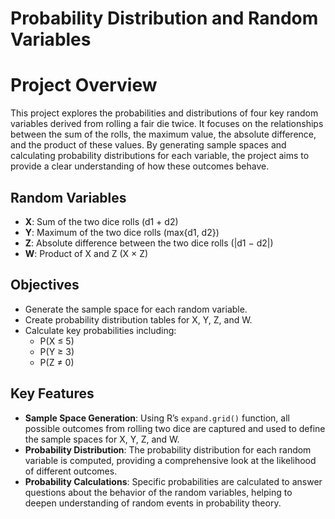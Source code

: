 # Probability Distribution and Random Variables
# Project Overview
This project explores the probabilities and distributions of four key random variables derived from rolling a fair die twice. It focuses on the relationships between the sum of the rolls, the maximum value, the absolute difference, and the product of these values. By generating sample spaces and calculating probability distributions for each variable, the project aims to provide a clear understanding of how these outcomes behave.

## Random Variables
- **X**: Sum of the two dice rolls (d1 + d2)
- **Y**: Maximum of the two dice rolls (max{d1, d2})
- **Z**: Absolute difference between the two dice rolls (|d1 − d2|)
- **W**: Product of X and Z (X × Z)

## Objectives
- Generate the sample space for each random variable.
- Create probability distribution tables for X, Y, Z, and W.
- Calculate key probabilities including:
  - P(X ≤ 5)
  - P(Y ≥ 3)
  - P(Z ≠ 0)

## Key Features
- **Sample Space Generation**: Using R’s `expand.grid()` function, all possible outcomes from rolling two dice are captured and used to define the sample spaces for X, Y, Z, and W.
- **Probability Distribution**: The probability distribution for each random variable is computed, providing a comprehensive look at the likelihood of different outcomes.
- **Probability Calculations**: Specific probabilities are calculated to answer questions about the behavior of the random variables, helping to deepen understanding of random events in probability theory.
